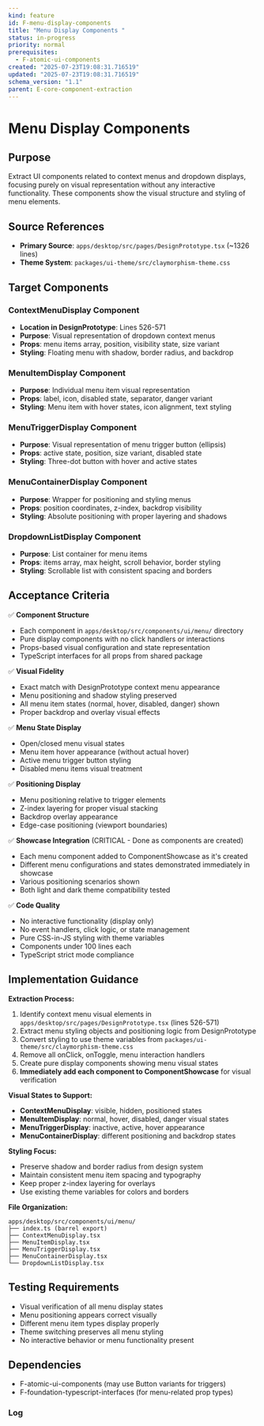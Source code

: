 ```yaml
---
kind: feature
id: F-menu-display-components
title: "Menu Display Components "
status: in-progress
priority: normal
prerequisites:
  - F-atomic-ui-components
created: "2025-07-23T19:08:31.716519"
updated: "2025-07-23T19:08:31.716519"
schema_version: "1.1"
parent: E-core-component-extraction
---
```


# Menu Display Components

## Purpose

Extract UI components related to context menus and dropdown displays, focusing purely on visual representation without any interactive functionality. These components show the visual structure and styling of menu elements.

## Source References

- **Primary Source**: `apps/desktop/src/pages/DesignPrototype.tsx` (~1326 lines)
- **Theme System**: `packages/ui-theme/src/claymorphism-theme.css`

## Target Components

### ContextMenuDisplay Component

- **Location in DesignPrototype**: Lines 526-571
- **Purpose**: Visual representation of dropdown context menus
- **Props**: menu items array, position, visibility state, size variant
- **Styling**: Floating menu with shadow, border radius, and backdrop

### MenuItemDisplay Component

- **Purpose**: Individual menu item visual representation
- **Props**: label, icon, disabled state, separator, danger variant
- **Styling**: Menu item with hover states, icon alignment, text styling

### MenuTriggerDisplay Component

- **Purpose**: Visual representation of menu trigger button (ellipsis)
- **Props**: active state, position, size variant, disabled state
- **Styling**: Three-dot button with hover and active states

### MenuContainerDisplay Component

- **Purpose**: Wrapper for positioning and styling menus
- **Props**: position coordinates, z-index, backdrop visibility
- **Styling**: Absolute positioning with proper layering and shadows

### DropdownListDisplay Component

- **Purpose**: List container for menu items
- **Props**: items array, max height, scroll behavior, border styling
- **Styling**: Scrollable list with consistent spacing and borders

## Acceptance Criteria

✅ **Component Structure**

- Each component in `apps/desktop/src/components/ui/menu/` directory
- Pure display components with no click handlers or interactions
- Props-based visual configuration and state representation
- TypeScript interfaces for all props from shared package

✅ **Visual Fidelity**

- Exact match with DesignPrototype context menu appearance
- Menu positioning and shadow styling preserved
- All menu item states (normal, hover, disabled, danger) shown
- Proper backdrop and overlay visual effects

✅ **Menu State Display**

- Open/closed menu visual states
- Menu item hover appearance (without actual hover)
- Active menu trigger button styling
- Disabled menu items visual treatment

✅ **Positioning Display**

- Menu positioning relative to trigger elements
- Z-index layering for proper visual stacking
- Backdrop overlay appearance
- Edge-case positioning (viewport boundaries)

✅ **Showcase Integration** (CRITICAL - Done as components are created)

- Each menu component added to ComponentShowcase as it's created
- Different menu configurations and states demonstrated immediately in showcase
- Various positioning scenarios shown
- Both light and dark theme compatibility tested

✅ **Code Quality**

- No interactive functionality (display only)
- No event handlers, click logic, or state management
- Pure CSS-in-JS styling with theme variables
- Components under 100 lines each
- TypeScript strict mode compliance

## Implementation Guidance

**Extraction Process:**

1. Identify context menu visual elements in `apps/desktop/src/pages/DesignPrototype.tsx` (lines 526-571)
2. Extract menu styling objects and positioning logic from DesignPrototype
3. Convert styling to use theme variables from `packages/ui-theme/src/claymorphism-theme.css`
4. Remove all onClick, onToggle, menu interaction handlers
5. Create pure display components showing menu visual states
6. **Immediately add each component to ComponentShowcase** for visual verification

**Visual States to Support:**

- **ContextMenuDisplay**: visible, hidden, positioned states
- **MenuItemDisplay**: normal, hover, disabled, danger visual states
- **MenuTriggerDisplay**: inactive, active, hover appearance
- **MenuContainerDisplay**: different positioning and backdrop states

**Styling Focus:**

- Preserve shadow and border radius from design system
- Maintain consistent menu item spacing and typography
- Keep proper z-index layering for overlays
- Use existing theme variables for colors and borders

**File Organization:**

```
apps/desktop/src/components/ui/menu/
├── index.ts (barrel export)
├── ContextMenuDisplay.tsx
├── MenuItemDisplay.tsx
├── MenuTriggerDisplay.tsx
├── MenuContainerDisplay.tsx
└── DropdownListDisplay.tsx
```

## Testing Requirements

- Visual verification of all menu display states
- Menu positioning appears correct visually
- Different menu item types display properly
- Theme switching preserves all menu styling
- No interactive behavior or menu functionality present

## Dependencies

- F-atomic-ui-components (may use Button variants for triggers)
- F-foundation-typescript-interfaces (for menu-related prop types)

### Log

